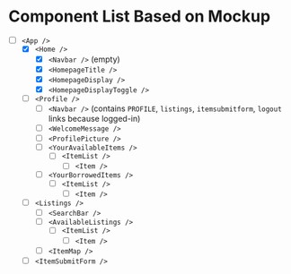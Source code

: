 # Component List Based on Mockup

* [ ] `<App />`
  * [x] `<Home />`
    * [x] `<Navbar />` (empty)
    * [x] `<HomepageTitle />`
    * [x] `<HomepageDisplay />`
    * [x] `<HomepageDisplayToggle />`
  * [ ] `<Profile />`
    * [ ] `<Navbar />` (contains `PROFILE`, `listings`, `itemsubmitform`, `logout` links because logged-in)
    * [ ] `<WelcomeMessage />`
    * [ ] `<ProfilePicture />`
    * [ ] `<YourAvailableItems />`
      * [ ] `<ItemList />`
        * [ ] `<Item />`
    * [ ] `<YourBorrowedItems />`
      * [ ] `<ItemList />`
        * [ ] `<Item />`
  * [ ] `<Listings />`
    * [ ] `<SearchBar />`
    * [ ] `<AvailableListings />`
      * [ ] `<ItemList />`
        * [ ] `<Item />`
    * [ ] `<ItemMap />`
  * [ ] `<ItemSubmitForm />`
